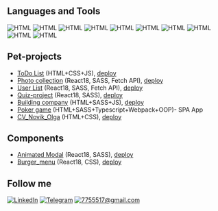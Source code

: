 ## Languages and Tools
![HTML](https://img.shields.io/badge/-HTML-black?style=for-the-badge&logo=HTML5) ![HTML](https://img.shields.io/badge/-CSS-black?style=for-the-badge&logo=CSS3) ![HTML](https://img.shields.io/badge/-SASS-black?style=for-the-badge&logo=sass) ![HTML](https://img.shields.io/badge/-JAVASCRIPT-black?style=for-the-badge&logo=JAVASCRIPT) ![HTML](https://img.shields.io/badge/-TYPESCRIPT-black?style=for-the-badge&logo=TYPEScript) ![HTML](https://img.shields.io/badge/-REACT-black?style=for-the-badge&logo=react) ![HTML](https://img.shields.io/badge/-GIT-black?style=for-the-badge&logo=GIT) ![HTML](https://img.shields.io/badge/-GitHub-black?style=for-the-badge&logo=github) ![HTML](https://img.shields.io/badge/-WEBPACK-black?style=for-the-badge&logo=webpack) ![HTML](https://img.shields.io/badge/-OOP-black?style=for-the-badge&logo=OOP)

## Pet-projects

* [ToDo List](https://github.com/OlgaNovik1/todo_1) (HTML+CSS+JS), [deploy](https://olganovik1.github.io/todo_1/)
* [Photo collection](https://github.com/OlgaNovik1/foto_collection) (React18, SASS, Fetch API), [deploy](https://foto-collection.vercel.app/)
* [User List](https://github.com/OlgaNovik1/user_list.github.io) (React18, SASS, Fetch API), [deploy](https://user-list-github-io.vercel.app/)
* [Quiz-project](https://github.com/OlgaNovik1/quiz_reactJS.github.io) (React18, SASS), [deploy](https://quiz-react-js-github-io.vercel.app/)
* [Building company](https://github.com/OlgaNovik1/constructioncompany.github.io) (HTML+SASS+JS), [deploy](https://olganovik1.github.io/constructioncompany.github.io/)
* [Poker game](https://github.com/OlgaNovik1/poker_game) (HTML+SASS+Typescript+Webpack+OOP)- SPA App
* [CV_Novik_Olga](https://github.com/OlgaNovik1/olganovik1.github.io) (HTML+CSS), [deploy](https://olganovik1.github.io/)


## Components
* [Animated Modal](https://github.com/OlgaNovik1/animatedModal.github.io) (React18, SASS), [deploy](https://animated-modal-github-io.vercel.app/)
* [Burger_menu](https://github.com/OlgaNovik1/burger_menu_react) (React18, CSS), [deploy](https://burger-menu-react.vercel.app/)



## Follow me
[![LinkedIn](https://img.shields.io/badge/-LinkedIn-black?style=for-the-badge&logo=LinkedIn&logoColor=blue)](https://www.linkedin.com/in/%D0%BE%D0%BB%D1%8C%D0%B3%D0%B0-%D0%BD%D0%BE%D0%B2%D0%B8%D0%BA-25280422b/)
[![Telegram](https://img.shields.io/badge/-Telegram-black?style=for-the-badge&logo=Telegram&logoColor=lighblue)](https://t.me/novik_olga_1)
[![7755517@gmail.com](https://img.shields.io/badge/-7755517@gmail.com-black?style=for-the-badge&logo=gmail&logoColor=lighblue)](https://www.google.by/)





